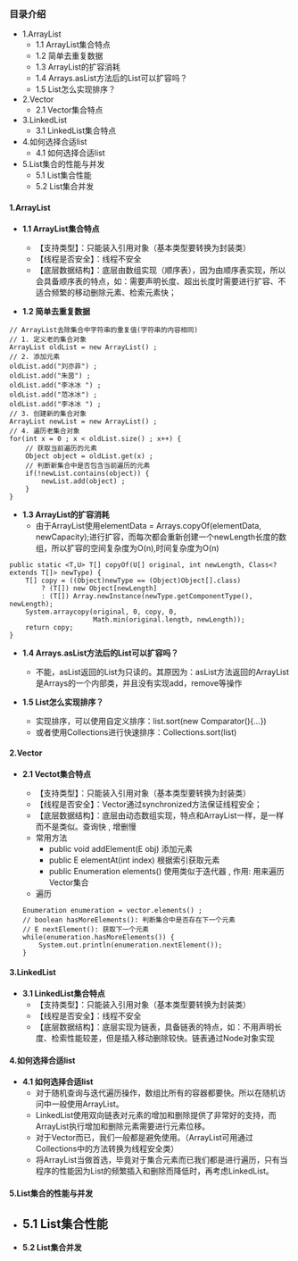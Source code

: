 ### 目录介绍
- 1.ArrayList
    * 1.1 ArrayList集合特点
    * 1.2 简单去重复数据
    * 1.3 ArrayList的扩容消耗
    * 1.4 Arrays.asList方法后的List可以扩容吗？
    * 1.5 List怎么实现排序？
- 2.Vector
    * 2.1 Vector集合特点
- 3.LinkedList
    * 3.1 LinkedList集合特点
- 4.如何选择合适list
    * 4.1 如何选择合适list
- 5.List集合的性能与并发
    * 5.1 List集合性能
    * 5.2 List集合并发


#### 1.ArrayList
- **1.1 ArrayList集合特点**
    - 【支持类型】：只能装入引用对象（基本类型要转换为封装类）
    - 【线程是否安全】：线程不安全
    - 【底层数据结构】：底层由数组实现（顺序表），因为由顺序表实现，所以会具备顺序表的特点，如：需要声明长度、超出长度时需要进行扩容、不适合频繁的移动删除元素、检索元素快；



- **1.2 简单去重复数据**

```
// ArrayList去除集合中字符串的重复值(字符串的内容相同)
// 1. 定义老的集合对象
ArrayList oldList = new ArrayList() ;
// 2. 添加元素
oldList.add("刘亦菲") ;
oldList.add("朱茵") ;
oldList.add("李冰冰 ") ;
oldList.add("范冰冰") ;
oldList.add("李冰冰 ") ;
// 3. 创建新的集合对象
ArrayList newList = new ArrayList() ;
// 4. 遍历老集合对象
for(int x = 0 ; x < oldList.size() ; x++) {
    // 获取当前遍历的元素
    Object object = oldList.get(x) ;
    // 判断新集合中是否包含当前遍历的元素
    if(!newList.contains(object)) {
        newList.add(object) ;
    }
}
```

- **1.3 ArrayList的扩容消耗**
    - 由于ArrayList使用elementData = Arrays.copyOf(elementData, newCapacity);进行扩容，而每次都会重新创建一个newLength长度的数组，所以扩容的空间复杂度为O(n),时间复杂度为O(n)

```
public static <T,U> T[] copyOf(U[] original, int newLength, Class<? extends T[]> newType) {
    T[] copy = ((Object)newType == (Object)Object[].class)
        ? (T[]) new Object[newLength]
        : (T[]) Array.newInstance(newType.getComponentType(), newLength);
    System.arraycopy(original, 0, copy, 0,
                     Math.min(original.length, newLength));
    return copy;
}
```


- **1.4 Arrays.asList方法后的List可以扩容吗？**
    - 不能，asList返回的List为只读的。其原因为：asList方法返回的ArrayList是Arrays的一个内部类，并且没有实现add，remove等操作


- **1.5 List怎么实现排序？**
    - 实现排序，可以使用自定义排序：list.sort(new Comparator(){...})
    - 或者使用Collections进行快速排序：Collections.sort(list)


#### 2.Vector
- **2.1 Vectot集合特点**
    - 【支持类型】：只能装入引用对象（基本类型要转换为封装类）
    - 【线程是否安全】：Vector通过synchronized方法保证线程安全；
    - 【底层数据结构】：底层由动态数组实现，特点和ArrayList一样，是一样而不是类似。查询快 , 增删慢
	- 常用方法
		* public void addElement(E obj)        添加元素
		* public E elementAt(int index)        根据索引获取元素
		* public Enumeration elements()        使用类似于迭代器 , 作用: 用来遍历Vector集合
	- 遍历

    ```
    Enumeration enumeration = vector.elements() ;
    // boolean hasMoreElements(): 判断集合中是否存在下一个元素
    // E nextElement(): 获取下一个元素
    while(enumeration.hasMoreElements()) {
        System.out.println(enumeration.nextElement());
    }
    ```



#### 3.LinkedList
- **3.1 LinkedList集合特点**
    - 【支持类型】：只能装入引用对象（基本类型要转换为封装类）
    - 【线程是否安全】：线程不安全
    - 【底层数据结构】：底层实现为链表，具备链表的特点，如：不用声明长度、检索性能较差，但是插入移动删除较快。链表通过Node对象实现



#### 4.如何选择合适list
- **4.1 如何选择合适list**
    - 对于随机查询与迭代遍历操作，数组比所有的容器都要快。所以在随机访问中一般使用ArrayList。
    - LinkedList使用双向链表对元素的增加和删除提供了非常好的支持，而ArrayList执行增加和删除元素需要进行元素位移。
    - 对于Vector而已，我们一般都是避免使用。（ArrayList可用通过Collections中的方法转换为线程安全类）
    - 将ArrayList当做首选，毕竟对于集合元素而已我们都是进行遍历，只有当程序的性能因为List的频繁插入和删除而降低时，再考虑LinkedList。



#### 5.List集合的性能与并发
- **5.1 List集合性能**
    - 

- **5.2 List集合并发**







